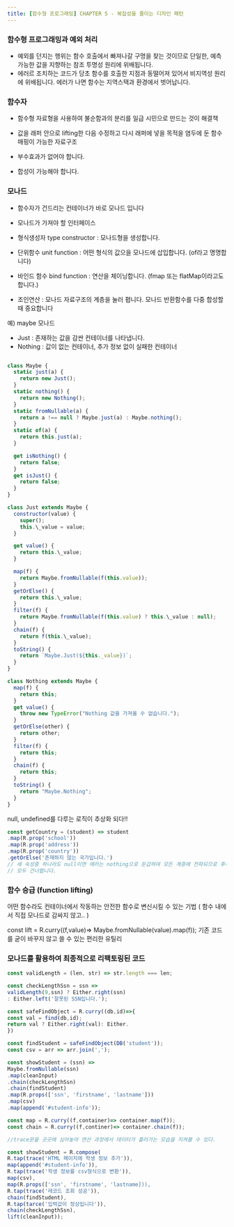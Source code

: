 ```yaml
---
title: [함수형 프로그래밍] CHAPTER 5 - 복잡성을 줄이는 디자인 패턴
---
```


### 함수형 프로그래밍과 예외 처리 

- 예외를 던지는 행위는 함수 호출에서 빠져나갈 구멍을 찾는 것이므로 단일한, 예측 가능한 값을 지향하는 참조 투명성 원리에 위배됩니다.
- 에러르 조치하는 코드가 당초 함수를 호출한 지점과 동떨어져 있어서 비지역성 원리에 위배됩니다. 에러가 나면 함수는 지역스택과 환경에서 벗어납니다.

### 함수자

- 함수형 자료형을 사용하여 불순함과의 분리를 일급 시민으로 만드는 것이 해결책 
- 값을 래퍼 안으로 lifting한 다음 수정하고 다시 래퍼에 넣을 목적을 염두에 둔 함수 매핑이 가능한 자료구조 

- 부수효과가 없어야 합니다.
- 합성이 가능해야 합니다.

### 모나드 

- 함수자가 건드리는 컨테이너가 바로 모나드 입니다

- 모나드가 가져야 할 인터페이스

- 형식생성자 type constructor : 모나드형을 생성합니다.
- 단위함수 unit function : 어떤 형식의 값으을 모나드에 삽입합니다. (of라고 명명합니다)
- 바인드 함수 bind function : 연산을 체이닝합니다. (fmap 또는 flatMap이라고도 합니다.)
- 조인연산 : 모나드 자료구조의 계층을 눌러 폅니다. 모나드 반환함수를 다중 합성할 때 중요합니다

예) maybe 모나드 
- Just : 존재하는 값을 감싼 컨테이너를 나타냅니다.
- Nothing : 값이 없는 컨테이너, 추가 정보 없이 실패한 컨테이너


```javascript

class Maybe {
  static just(a) {
    return new Just();
  }
  static nothing() {
    return new Nothing();
  }
  static fromNullable(a) {
    return a !== null ? Maybe.just(a) : Maybe.nothing();
  }
  static of(a) {
    return this.just(a);
  }

  get isNothing() {
    return false;
  }
  get isJust() {
    return false;
  }
}

class Just extends Maybe {
  constructor(value) {
    super();
    this.\_value = value;
  }

  get value() {
    return this.\_value;
  }

  map(f) {
    return Maybe.fromNullable(f(this.value));
  }
  getOrElse() {
    return this.\_value;
  }
  filter(f) {
    return Maybe.fromNullable(f(this.value) ? this.\_value : null);
  }
  chain(f) {
    return f(this.\_value);
  }
  toString() {
    return `Maybe.Just(${this._value})`;
  }
}

class Nothing extends Maybe {
  map(f) {
    return this;
  }
  get value() {
    throw new TypeError("Nothing 값을 가져올 수 없습니다.");
  }
  getOrElse(other) {
    return other;
  }
  filter(f) {
    return this;
  }
  chain(f) {
    return this;
  }
  toString() {
    return "Maybe.Nothing";
  }
}

```

null, undefined를 다루는 로직이 추상화 되다!! 

```javascript
const getCountry = (student) => student
.map(R.prop('school'))
.map(R.prop('address'))
.map(R.prop('country'))
.getOrElse('존재하지 않는 국가입니다.')
// 세 속성중 하나라도 null이면 에러는 nothing으로 둔갑하여 모든 계층에 전파되므로 후속 연산은
// 모두 건너뜁니다.
```

### 함수 승급 (function lifting)
어떤 함수라도 컨테이너에서 작동하는 안전한 함수로 변신시킬 수 있는 기법
( 함수 내에서 직접 모나드로 감싸지 않고.. )

const lift = R.curry((f,value)=> Maybe.fromNullable(value).map(f));
기존 코드를 굳이 바꾸지 않고 쓸 수 있는 편리한 유틸리

### 모나드를 활용하여 최종적으로 리팩토링된 코드 

```javascript
const validLength = (len, str) => str.length === len;

const checkLengthSsn = ssn =>
validLength(9,ssn) ? Either.right(ssn)
: Either.left('잘못된 SSN입니다.');

const safeFindObject = R.curry((db,id)=>{
const val = find(db,id);
return val ? Either.right(val): Either.
})

const findStudent = safeFindObject(DB('student'));
const csv = arr => arr.join(',');

const showStudent = (ssn) =>
Maybe.fromNullable(ssn)
.map(cleanInput)
.chain(checkLengthSsn)
.chain(findStudent)
.map(R.props(['ssn', 'firstname', 'lastname']))
.map(csv)
.map(append('#student-info'));

const map = R.curry((f,container)=> container.map(f));
const chain = R.curry((f,continer)=> container.chain(f));

//trace문을 곳곳에 심어놓아 연산 과정에서 데이터가 흘러가는 모습을 지켜볼 수 있다.

const showStudent = R.compose(
R.tap(trace('HTML 페이지에 학생 정보 추가')),
map(append('#student-info')),
R.tap(trace('학생 정보를 csv형식으로 변환')),
map(csv),
map(R.props(['ssn', 'firstname', 'lastname])),
R.tap(trace('레코드 조회 성공')),
chain(findStudent),
R.tap(tarce('입력값이 정상입니다')),
chain(checkLengthSsn),
lift(cleanInput));

```